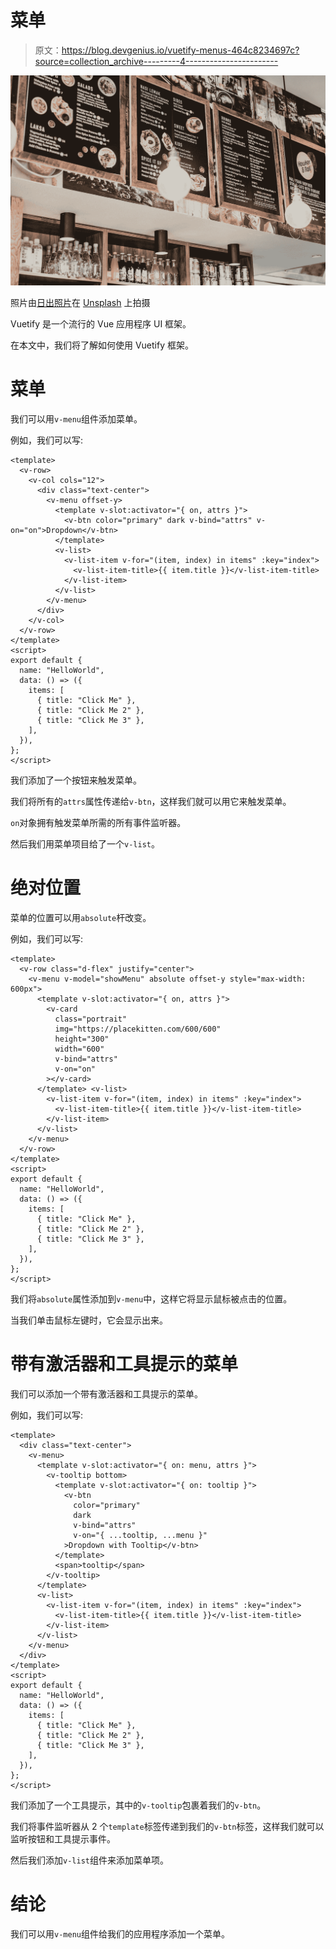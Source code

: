 # 菜单

> 原文：<https://blog.devgenius.io/vuetify-menus-464c8234697c?source=collection_archive---------4----------------------->

![](img/9b6d7e41adc77ce60ef2a45e8b98db3f.png)

照片由[日出照片](https://unsplash.com/@sunrisephotography?utm_source=medium&utm_medium=referral)在 [Unsplash](https://unsplash.com?utm_source=medium&utm_medium=referral) 上拍摄

Vuetify 是一个流行的 Vue 应用程序 UI 框架。

在本文中，我们将了解如何使用 Vuetify 框架。

# 菜单

我们可以用`v-menu`组件添加菜单。

例如，我们可以写:

```
<template>
  <v-row>
    <v-col cols="12">
      <div class="text-center">
        <v-menu offset-y>
          <template v-slot:activator="{ on, attrs }">
            <v-btn color="primary" dark v-bind="attrs" v-on="on">Dropdown</v-btn>
          </template>
          <v-list>
            <v-list-item v-for="(item, index) in items" :key="index">
              <v-list-item-title>{{ item.title }}</v-list-item-title>
            </v-list-item>
          </v-list>
        </v-menu>
      </div>
    </v-col>
  </v-row>
</template>
<script>
export default {
  name: "HelloWorld",
  data: () => ({
    items: [
      { title: "Click Me" },
      { title: "Click Me 2" },
      { title: "Click Me 3" },
    ],
  }),
};
</script>
```

我们添加了一个按钮来触发菜单。

我们将所有的`attrs`属性传递给`v-btn`，这样我们就可以用它来触发菜单。

`on`对象拥有触发菜单所需的所有事件监听器。

然后我们用菜单项目给了一个`v-list`。

# 绝对位置

菜单的位置可以用`absolute`杆改变。

例如，我们可以写:

```
<template>
  <v-row class="d-flex" justify="center">
    <v-menu v-model="showMenu" absolute offset-y style="max-width: 600px">
      <template v-slot:activator="{ on, attrs }">
        <v-card
          class="portrait"
          img="https://placekitten.com/600/600"
          height="300"
          width="600"
          v-bind="attrs"
          v-on="on"
        ></v-card>
      </template> <v-list>
        <v-list-item v-for="(item, index) in items" :key="index">
          <v-list-item-title>{{ item.title }}</v-list-item-title>
        </v-list-item>
      </v-list>
    </v-menu>
  </v-row>
</template>
<script>
export default {
  name: "HelloWorld",
  data: () => ({
    items: [
      { title: "Click Me" },
      { title: "Click Me 2" },
      { title: "Click Me 3" },
    ],
  }),
};
</script>
```

我们将`absolute`属性添加到`v-menu`中，这样它将显示鼠标被点击的位置。

当我们单击鼠标左键时，它会显示出来。

# 带有激活器和工具提示的菜单

我们可以添加一个带有激活器和工具提示的菜单。

例如，我们可以写:

```
<template>
  <div class="text-center">
    <v-menu>
      <template v-slot:activator="{ on: menu, attrs }">
        <v-tooltip bottom>
          <template v-slot:activator="{ on: tooltip }">
            <v-btn
              color="primary"
              dark
              v-bind="attrs"
              v-on="{ ...tooltip, ...menu }"
            >Dropdown with Tooltip</v-btn>
          </template>
          <span>tooltip</span>
        </v-tooltip>
      </template>
      <v-list>
        <v-list-item v-for="(item, index) in items" :key="index">
          <v-list-item-title>{{ item.title }}</v-list-item-title>
        </v-list-item>
      </v-list>
    </v-menu>
  </div>
</template>
<script>
export default {
  name: "HelloWorld",
  data: () => ({
    items: [
      { title: "Click Me" },
      { title: "Click Me 2" },
      { title: "Click Me 3" },
    ],
  }),
};
</script>
```

我们添加了一个工具提示，其中的`v-tooltip`包裹着我们的`v-btn`。

我们将事件监听器从 2 个`template`标签传递到我们的`v-btn`标签，这样我们就可以监听按钮和工具提示事件。

然后我们添加`v-list`组件来添加菜单项。

# 结论

我们可以用`v-menu`组件给我们的应用程序添加一个菜单。
